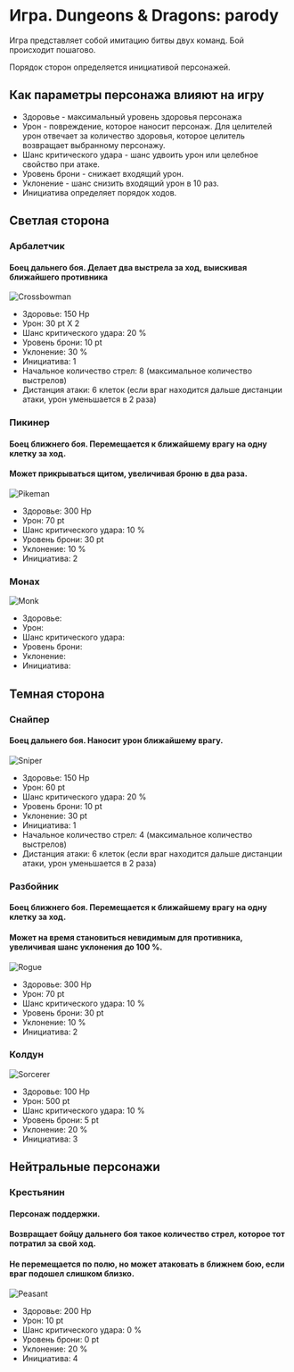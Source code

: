 # Игра. Dungeons & Dragons: parody

Игра представляет собой имитацию битвы двух команд. Бой происходит пошагово. 

Порядок сторон определяется инициативой персонажей.

## Как параметры персонажа влияют на игру

* Здоровье - максимальный уровень здоровья персонажа
* Урон - повреждение, которое наносит персонаж. Для целителей урон отвечает за количество здоровья, которое целитель возвращает выбранному персонажу.
* Шанс критического удара - шанс удвоить урон или целебное свойство при атаке.
* Уровень брони - снижает входящий урон.
* Уклонение - шанс снизить входящий урон в 10 раз.
* Инициатива определяет порядок ходов.

## Светлая сторона

### Арбалетчик

#### Боец дальнего боя. Делает два выстрела за ход, выискивая ближайшего противника

![Crossbowman](img/crossbowman.jpg)

* Здоровье: 150 Hp
* Урон: 30 pt X 2
* Шанс критического удара: 20 %
* Уровень брони: 10 pt
* Уклонение: 30 %
* Инициатива: 1 
* Начальное количество стрел: 8 (максимальное количество выстрелов)
* Дистанция атаки: 6 клеток (если враг находится дальше дистанции атаки, урон уменьшается в 2 раза)


### Пикинер

#### Боец ближнего боя. Перемещается к ближайшему врагу на одну клетку за ход.
#### Может прикрываться щитом, увеличивая броню в два раза.

![Pikeman](img/pikeman.jpg)

* Здоровье: 300 Hp
* Урон: 70 pt
* Шанс критического удара: 10 %
* Уровень брони: 30 pt
* Уклонение: 10 %
* Инициатива: 2

### Монах

![Monk](img/monk.jpg)

* Здоровье:
* Урон:
* Шанс критического удара:
* Уровень брони:
* Уклонение:
* Инициатива:

## Темная сторона

### Снайпер

#### Боец дальнего боя. Наносит урон ближайшему врагу.

![Sniper](img/sniper.jpg)

* Здоровье: 150 Hp
* Урон: 60 pt
* Шанс критического удара: 20 %
* Уровень брони: 10 pt
* Уклонение: 30 pt
* Инициатива: 1
* Начальное количество стрел: 4 (максимальное количество выстрелов)
* Дистанция атаки: 6 клеток (если враг находится дальше дистанции атаки, урон уменьшается в 2 раза) 

### Разбойник

#### Боец ближнего боя. Перемещается к ближайшему врагу на одну клетку за ход.
#### Может на время становиться невидимым для противника, увеличивая шанс уклонения до 100 %.

![Rogue](img/rogue.jpg)

* Здоровье: 300 Hp
* Урон: 70 pt
* Шанс критического удара: 10 %
* Уровень брони: 30 pt
* Уклонение: 10 %
* Инициатива: 2

### Колдун

![Sorcerer](img/sorcerer.jpg)

* Здоровье: 100 Hp
* Урон: 500 pt
* Шанс критического удара: 10 %
* Уровень брони: 5 pt
* Уклонение: 20 %
* Инициатива: 3

## Нейтральные персонажи

### Крестьянин

#### Персонаж поддержки. 
#### Возвращает бойцу дальнего боя такое количество стрел, которое тот потратил за свой ход.
#### Не перемещается по полю, но может атаковать в ближнем бою, если враг подошел слишком близко.
![Peasant](img/peastant.jpg)

* Здоровье: 200 Hp
* Урон: 10 pt
* Шанс критического удара: 0 %
* Уровень брони: 0 pt
* Уклонение: 20 %
* Инициатива: 4
